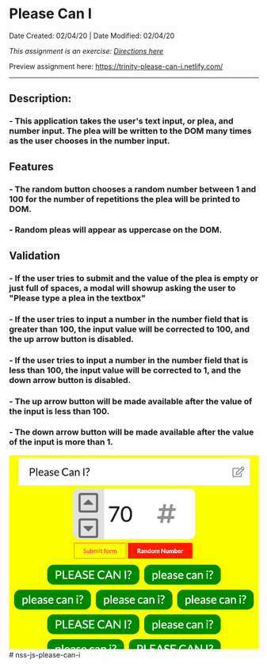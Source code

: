 # Please Can I
Date Created: 02/04/20 | Date Modified: 02/04/20

<!-- [![Netlify Status]]() -->

*This assignment is an exercise: [Directions here](directions.md)*

Preview assignment here: https://trinity-please-can-i.netlify.com/

***
## Description: 
### - This application takes the user's text input, or plea, and number input. The plea will be written to the DOM many times as the user chooses in the number input.

## Features

### - The random button chooses a random number between 1 and 100 for the number of repetitions the plea will be printed to DOM.

### - Random pleas will appear as uppercase on the DOM.

## Validation

### - If the user tries to submit and the value of the plea is empty or just full of spaces, a modal will showup asking the user to "Please type a plea in the textbox"

### - If the user tries to input a number in the number field that is greater than 100, the input value will be corrected to 100, and the up arrow button is disabled.

### - If the user tries to input a number in the number field that is less than 100, the input value will be corrected to 1, and the down arrow button is disabled.

### - The up arrow button will be made available after the value of the input is less than 100.

### - The down arrow button will be made available after the value of the input is more than 1.


![](screenshot.png)# nss-js-please-can-i
